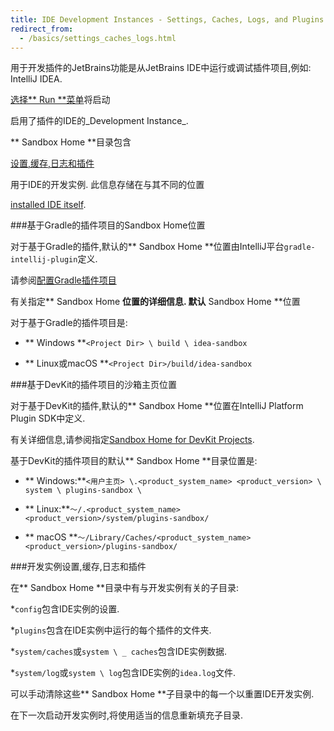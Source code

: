 ```yaml
---
title: IDE Development Instances - Settings, Caches, Logs, and Plugins
redirect_from:
  - /basics/settings_caches_logs.html
---
```


用于开发插件的JetBrains功能是从JetBrains IDE中运行或调试插件项目,例如: 
IntelliJ IDEA.

[选择** Run **菜单](https://www.jetbrains.com/help/idea/running-and-debugging-plugins.html)将启动

启用了插件的IDE的_Development Instance_.


** Sandbox Home **目录包含

[设置,缓存,日志和插件](#development-instance-settings-caches-logs-and-plugins)

用于IDE的开发实例.
此信息存储在与其不同的位置

[installed IDE itself](https://intellij-support.jetbrains.com/hc/en-us/articles/206544519-Directories-used-by-the-IDE-to-store-settings-caches-plugins-and-logs).


###基于Gradle的插件项目的Sandbox Home位置

对于基于Gradle的插件,默认的** Sandbox Home **位置由IntelliJ平台`gradle-intellij-plugin`定义.

请参阅[配置Gradle插件项目](/tutorials/build_system/prerequisites.md)

有关指定** Sandbox Home **位置的详细信息.
默认** Sandbox Home **位置

对于基于Gradle的插件项目是:

* ** Windows **`<Project Dir> \ build \ idea-sandbox`

* ** Linux或macOS **`<Project Dir>/build/idea-sandbox`


###基于DevKit的插件项目的沙箱主页位置

对于基于DevKit的插件,默认的** Sandbox Home **位置在IntelliJ Platform Plugin SDK中定义.

有关详细信息,请参阅指定[Sandbox Home for DevKit Projects](/basics/getting_started/setting_up_environment.md).

基于DevKit的插件项目的默认** Sandbox Home **目录位置是:

* ** Windows:**`<用户主页> \.<product_system_name> <product_version> \ system \ plugins-sandbox \`

* ** Linux:**`〜/.<product_system_name> <product_version>/system/plugins-sandbox/`

* ** macOS **`〜/Library/Caches/<product_system_name> <product_version>/plugins-sandbox/`


###开发实例设置,缓存,日志和插件

在** Sandbox Home **目录中有与开发实例有关的子目录:

*`config`包含IDE实例的设置.

*`plugins`包含在IDE实例中运行的每个插件的文件夹.

*`system/caches`或`system \ _ caches`包含IDE实例数据.

*`system/log`或`system \ log`包含IDE实例的`idea.log`文件.


可以手动清除这些** Sandbox Home **子目录中的每一个以重置IDE开发实例.

在下一次启动开发实例时,将使用适当的信息重新填充子目录.


